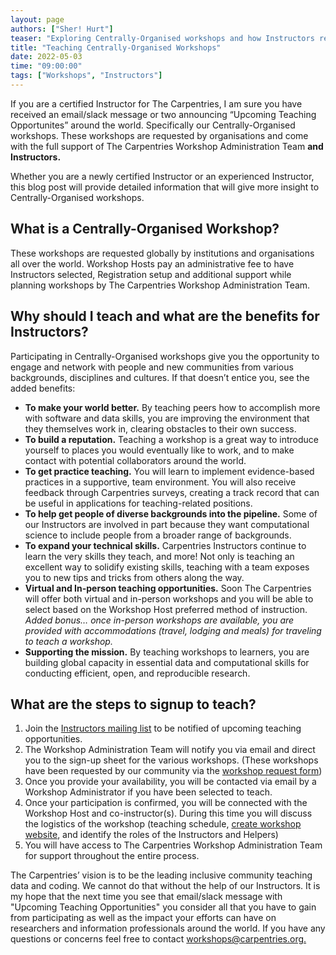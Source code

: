 ```yaml
---
layout: page
authors: ["Sher! Hurt"]
teaser: "Exploring Centrally-Organised workshops and how Instructors reap the benefits!"
title: "Teaching Centrally-Organised Workshops"
date: 2022-05-03
time: "09:00:00"
tags: ["Workshops", "Instructors"]
---
```


If you are a certified Instructor for The Carpentries, I am sure you have received an email/slack message or two announcing “Upcoming Teaching Opportunites” around the world. Specifically our Centrally-Organised workshops. These workshops are requested by organisations and come with the full support of The Carpentries Workshop Administration Team **and Instructors.**

Whether you are a newly certified Instructor or an experienced Instructor, this blog post will provide detailed information that will give more insight to Centrally-Organised workshops.

## What is a Centrally-Organised Workshop?
These workshops are requested globally by institutions and organisations all over the world. Workshop Hosts pay an administrative fee to have Instructors selected, Registration setup and additional support while planning workshops by The Carpentries Workshop Administration Team.

## Why should I teach and what are the benefits for Instructors?
Participating in Centrally-Organised workshops give you the opportunity to engage and network with people and new communities from various backgrounds, disciplines and cultures. If that doesn’t entice you, see the added benefits:

- **To make your world better.** By teaching peers how to accomplish more with software and data skills, you are improving the environment that they themselves work in, clearing obstacles to their own success.
- **To build a reputation.** Teaching a workshop is a great way to introduce yourself to places you would eventually like to work, and to make contact with potential collaborators around the world.
- **To get practice teaching.** You will learn to implement evidence-based practices in a supportive, team environment. You will also receive feedback through Carpentries surveys, creating a track record that can be useful in applications for teaching-related positions.
- **To help get people of diverse backgrounds into the pipeline.** Some of our Instructors are involved in part because they want computational science to include people from a broader range of backgrounds.
- **To expand your technical skills.** Carpentries Instructors continue to learn the very skills they teach, and more! Not only is teaching an excellent way to solidify existing skills, teaching with a team exposes you to new tips and tricks from others along the way.
- **Virtual and In-person teaching opportunities.** Soon The Carpentries will offer both virtual and in-person workshops and you will be able to select based on the Workshop Host preferred method of instruction. *Added bonus… once in-person workshops are available, you are provided with accommodations (travel, lodging and meals) for traveling to teach a workshop.*
- **Supporting the mission.** By teaching workshops to learners, you are building global capacity in essential data and computational skills for conducting efficient, open, and reproducible research.

## What are the steps to signup to teach?
1. Join the [Instructors mailing list](https://carpentries.topicbox.com/groups/instructors) to be notified of upcoming teaching opportunities.
2. The Workshop Administration Team will notify you via email and direct you to the sign-up sheet for the various workshops. (These workshops have been requested by our community via the [workshop request form](https://amy.carpentries.org/forms/workshop/))
3. Once you provide your availability, you will be contacted via email by a Workshop Administrator if you have been selected to teach.
4. Once your participation is confirmed, you will be connected with the Workshop Host and co-instructor(s). During this time you will discuss the logistics of the workshop (teaching schedule, [create workshop website](https://github.com/carpentries/workshop-template), and  identify the roles of the Instructors and Helpers)
5. You will have access to The Carpentries Workshop Administration Team for support throughout the entire process.

The Carpentries’ vision is to be the leading inclusive community teaching data and coding. We cannot do that without the help of our Instructors. It is my hope that the next time you see that email/slack message with "Upcoming Teaching Opportunities" you consider all that you have to gain from participating as well as the impact your efforts can have on researchers and information professionals around the world. If you have any questions or concerns feel free to contact [workshops@carpentries.org.](mailto:workshops@carpentries.org)
